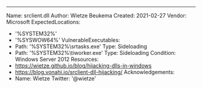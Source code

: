 ---
Name: srclient.dll
Author: Wietze Beukema
Created: 2021-02-27
Vendor: Microsoft
ExpectedLocations:
- '%SYSTEM32%'
- '%SYSWOW64%'
VulnerableExecutables:
- Path: '%SYSTEM32%\srtasks.exe'
  Type: Sideloading
- Path: '%SYSTEM32%\tiworker.exe'
  Type: Sideloading
  Condition: Windows Server 2012
Resources:
- https://wietze.github.io/blog/hijacking-dlls-in-windows
- https://blog.vonahi.io/srclient-dll-hijacking/
Acknowledgements:
- Name: Wietze
  Twitter: '@wietze'
